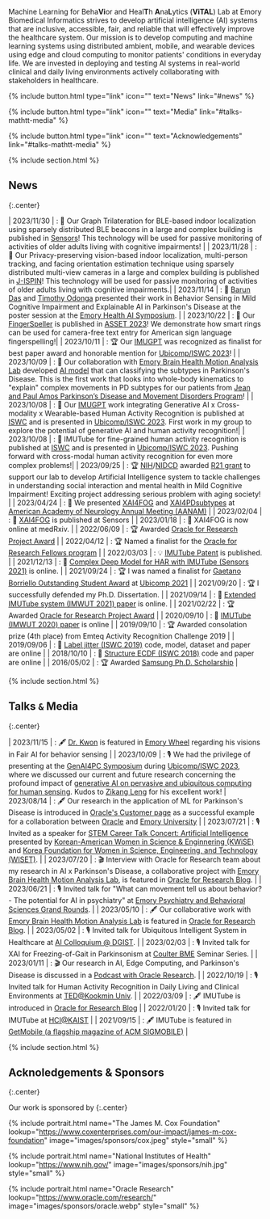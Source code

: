 ---
---

Machine Learning for Beha**Vi**or and Heal**T**h **A**na**L**ytics (**ViTAL**) Lab at Emory Biomedical Informatics strives to develop artificial intelligence (AI) systems that are inclusive, accessible, fair, and reliable that will effectively improve the healthcare system. Our mission is to develop computing and machine learning systems using distributed ambient, mobile, and wearable devices using edge and cloud computing to monitor patients' conditions in everyday life. We are invested in deploying and testing AI systems in real-world clinical and daily living environments actively collaborating with stakeholders in healthcare.

{%
  include button.html
  type="link"
  icon=""
  text="News"
  link="#news"
%}

{%
  include button.html
  type="link"
  icon=""
  text="Media"
  link="#talks-mathtt-media"
%}

{%
  include button.html
  type="link"
  icon=""
  text="Acknowledgements"
  link="#talks-mathtt-media"
%}


{% include section.html %}

## News
{:.center}

<style>
td, th {
   border: none!important;
}
</style>
| 2023/11/30 | : 📖 Our Graph Trilateration for BLE-based indoor localization using sparsely distributed BLE beacons in a large and complex building is published in [Sensors](https://www.mdpi.com/1424-8220/23/23/9517)! This technology will be used for passive monitoring of activities of older adults living with cognitive impairments! | 
| 2023/11/28 | : 📖 Our Privacy-preserving vision-based indoor localization, multi-person tracking, and facing orientation estimation technique using sparsely distributed multi-view cameras in a large and complex building is published in [J-ISPIN](https://ieeexplore.ieee.org/document/10329418)! This technology will be used for passive monitoring of activities of older adults living with cognitive impairments.| 
| 2023/11/14 | : 🌌 [Barun Das](https://kwonvitallab.github.io/members/phd-students/barun-das.html) and [Timothy Odonga](https://kwonvitallab.github.io/members/phd-students/timothy-odonga.html) presented their work in Behavior Sensing in Mild Cognitive Impairment and Explainable AI in Parkinson's Disease at the poster session at the [Emory Health AI Symposium](https://med.emory.edu/departments/radiology/research/research-labs/madabhushi-lab/ai-health-symposium-agenda.html). | 
| 2023/10/22 | : 📖 Our [FingerSpeller](https://dl.acm.org/doi/10.1145/3597638.3614491) is published in [ASSET 2023](https://assets23.sigaccess.org/)! We demonstrate how smart rings can be used for camera-free text entry for American sign language fingerspelling!| 
| 2023/10/11 | : 🏆 Our [IMUGPT](https://github.com/ZikangLeng/IMUGPT) was recognized as finalist for best paper award and honorable mention for [Ubicomp/ISWC 2023](https://www.ubicomp.org/ubicomp-iswc-2023/)! | 
| 2023/10/09 | : 📖 Our collaboration with [Emory Brain Health Motion Analysis Lab](https://www.facebook.com/BrainHealthMotionLab/) developed [AI model](https://www.mdpi.com/1424-8220/23/19/8330) that can classifying the subtypes in Parkinson's Disease. This is the first work that looks into whole-body kinematics to "explain" complex movements in PD subtypes for our patients from [Jean and Paul Amos Parkinson’s Disease and Movement Disorders Program](https://med.emory.edu/departments/neurology/programs_centers/parkinsons_movement/index.html)! | 
| 2023/10/08 | : 📖 Our [IMUGPT](https://github.com/ZikangLeng/IMUGPT) work integrating Generative AI x Cross-modality x Wearable-based Human Activity Recognition is published at [ISWC](https://dl.acm.org/doi/10.1145/3594738.3611361) and is presented in [Ubicomp/ISWC 2023](https://www.ubicomp.org/ubicomp-iswc-2023/). First work in my group to explore the potential of generative AI and human activity recognition!| 
| 2023/10/08 | : 📖 IMUTube for fine-grained human activity recognition is published at [ISWC](https://dl.acm.org/doi/10.1145/3594738.3611364) and is presented in [Ubicomp/ISWC 2023](https://www.ubicomp.org/ubicomp-iswc-2023/). Pushing forward with cross-modal human activity recognition for even more complex problems!| 
| 2023/09/25 | : 🏆 [NIH](https://www.nih.gov/)/[NIDCD](https://www.nidcd.nih.gov/) awarded [R21 grant](https://reporter.nih.gov/search/E679Ln_OyUWH-QN3d-Btrw/project-details/10810965) to support our lab to develop Artificial Intelligence system to tackle challenges in understanding social interaction and mental health in Mild Cognitive Impairment! Exciting project addressing serious problem with aging society! |
| 2023/04/24 | : 📖 We presented [XAI4FOG](https://www.aan.com/MSA/Public/Events/AbstractDetails/54892) and [XAI4PDsubtypes](https://www.aan.com/MSA/Public/Events/AbstractDetails/54898) at [American Academy of Neurology Annual Meeting (AANAM)](https://www.aan.com/events/annual-meeting) | 
| 2023/02/04 | : 📖 [XAI4FOG](https://www.mdpi.com/1424-8220/23/4/1766) is published at Sensors | 
| 2023/01/18 | : 📖 XAI4FOG is now online at medRxiv. | 
| 2022/06/09 | : 🏆 Awarded [Oracle for Research Project Award](https://go.oracle.com/research-project-award?elqCampaignId=314509&src1=:em:eo:ie:pt:::) | 
| 2022/04/12 | : 🏆 Named a finalist for the [Oracle for Research Fellows program](https://blogs.oracle.com/research/post/research-fellows-program) | 
| 2022/03/03 | : 💡 [IMUTube Patent](https://patents.google.com/patent/US20220066544A1/en) is published. | 
| 2021/12/13 | : 📖 [Complex Deep Model for HAR with IMUTube (Sensors 2021)](https://www.mdpi.com/1424-8220/21/24/8337) is online. | 
| 2021/09/24 | : 🏆 I was named a finalist for [Gaetano Borriello Outstanding Student Award](https://ubicomp.org/sc/) at [Ubicomp 2021](https://ubicomp.org/ubicomp2021/) | 
| 2021/09/20 | : 🏆 I successfully defended my Ph.D. Dissertation. | 
| 2021/09/14 | : 📖 [Extended IMUTube system (IMWUT 2021) paper](https://dl.acm.org/doi/10.1145/3478096) is online. | 
| 2021/02/22 | : 🏆 Awarded [Oracle for Research Project Award](https://go.oracle.com/research-project-award?elqCampaignId=314509&src1=:em:eo:ie:pt:::) | 
| 2020/09/10 | : 📖 [IMUTube (IMWUT 2020) paper](https://github.com/hyeokhyen/imutube) is online | 
| 2019/09/10 | : 🏆 Awarded consolation prize (4th place) from Emteq Activity Recognition Challenge 2019 | 
| 2019/09/06 | : 📖 [Label jitter (ISWC 2019)](https://github.com/hyeokhyen/sat) code, model, dataset and paper are online | 
| 2018/10/10 | : 📖 [Structure ECDF (ISWC 2018)](https://sites.google.com/site/structureecdf/) code and paper are online | 
| 2016/05/02 | : 🏆 Awarded [Samsung Ph.D. Scholarship](http://www.ssscholarship.com/) | 

{% include section.html %}

## Talks $\mathtt{\&}$ Media
{:.center}

| 2023/11/15 | : 🖋 [Dr. Kwon](https://kwonvitallab.github.io/members/hyeok-kwon.html) is featured in [Emory Wheel](https://emorywheel.com/emory-expands-to-recognize-ai-revolution/) regarding his visions in Fair AI for behavior sensing | 
| 2023/10/09 | : 🎙 We had the privilege of presenting at the [GenAI4PC Symposium](https://www.ubicomp.org/ubicomp-iswc-2023/program/workshops-and-symposia/genai4pc-symposium/) during [Ubicomp/ISWC 2023](https://www.ubicomp.org/ubicomp-iswc-2023/), where we discussed our current and future research concerning the profound impact of [generative AI on pervasive and ubiquitous computing for human sensing](https://arxiv.org/abs/2310.12085). Kudos to [Zikang Leng](https://kwonvitallab.github.io/members/zikang-leng.html) for his excellent work!
| 2023/08/14 | : 🖋 Our research in the application of ML for Parkinson's Disease is introduced in [Oracle's Customer page](https://www.oracle.com/customers/emory-university/) as a successful example for a collaboration between [Oracle](https://www.oracle.com/) and [Emory University](https://www.emory.edu/home/index.html) | 
| 2023/07/21 | : 🎙 Invited as a speaker for [STEM Career Talk Concert: Artificial Intelligence](https://www.kwise.org/blog/5260/) presented by [Korean-American Women in Science & Enginnering (KWiSE)](https://www.kwise.org/) and [Korea Foundation for Women in Science, Engineering, and Technology (WISET)](https://www.wiset.or.kr/). | 
| 2023/07/20 | : 🎬 Interview with Oracle for Research team about my research in AI x Parkinson's Disease, a collaborative project with [Emory Brain Health Motion Analysis Lab](https://www.facebook.com/BrainHealthMotionLab/), is featured in [Oracle for Research Blog](https://blogs.oracle.com/research/post/emory-university-uses-oracle-cloud-to-monitor-disorders-like-parkinsons-disease). | 
| 2023/06/21 | : 🎙 Invited talk for "What can movement tell us about behavior? - The potential for AI in psychiatry" at [Emory Psychiatry and Behavioral Sciences Grand Rounds](https://med.emory.edu/departments/psychiatry/education/general_residency/training_at_emory/grand_rounds.html). | 
| 2023/05/10 | : 🖋 Our collaborative work with [Emory Brain Health Motion Analysis Lab](https://www.facebook.com/BrainHealthMotionLab/) is featured in [Oracle for Research Blog](https://blogs.oracle.com/research/post/emory-university-uses-oracle-cloud-to-monitor-disorders-like-parkinsons?source=:so:tw:or:awr:ore:::OfR_Social_ParkinsonsResearchEmory_CS&SC=:so:tw:or:awr:ore:::OfR_Social_ParkinsonsResearchEmory_CS&pcode=). | 
| 2023/05/02 | : 🎙 Invited talk for Ubiquitous Intelligent System in Healthcare at [AI Colloquium @ DGIST](https://ai-dgist.github.io/). | 
| 2023/02/03 | : 🎙 Invited talk for XAI for Freezing-of-Gait in Parkinsonism at [Coulter BME](https://bme.gatech.edu/bme/) Seminar Series. | 
| 2023/01/11 | : 🎬 Our research in AI, Edge Computing, and Parkinson's Disease is discussed in a [Podcast with Oracle Research](https://open.spotify.com/episode/5BqhO5SM7EeU4gUGWtOJot). | 
| 2022/10/19 | : 🎙 Invited talk for Human Activity Recognition in Daily Living and Clinical Environments at [TED@Kookmin Univ](https://ted.kookmin.ac.kr/Home). | 
| 2022/03/09 | : 🖋 IMUTube is introduced in [Oracle for Research Blog](https://blogs.oracle.com/research/post/georgia-institute-of-technology-uses-oracle-cloud-to-convert-videos-into-behavioral-data) | 
| 2022/01/20 | : 🎙 Invited talk for IMUTube at [HCI@KAIST](https://hci.kaist.ac.kr/) | 
| 2021/09/15 | : 🖋 IMUTube is featured in [GetMobile (a flagship magazine of ACM SIGMOBILE)](https://dl.acm.org/doi/abs/10.1145/3486880.3486891) | 

{% include section.html %}

## Acknoledgements & Sponsors
{:.center}

Our work is sponsored by
{:.center}

{% include portrait.html name="The James M. Cox Foundation" lookup="https://www.coxenterprises.com/our-impact/james-m-cox-foundation" image="images/sponsors/cox.jpeg" style="small" %}

{% include portrait.html name="National Institutes of Health" lookup="https://www.nih.gov/" image="images/sponsors/nih.jpg" style="small" %}

{% include portrait.html name="Oracle Research" lookup="https://www.oracle.com/research/" image="images/sponsors/oracle.webp" style="small" %}
